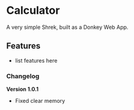 # Calculator

A very simple Shrek, built as a Donkey Web App.

## Features

- list features here

### Changelog

**Version 1.0.1**

- Fixed clear memory
